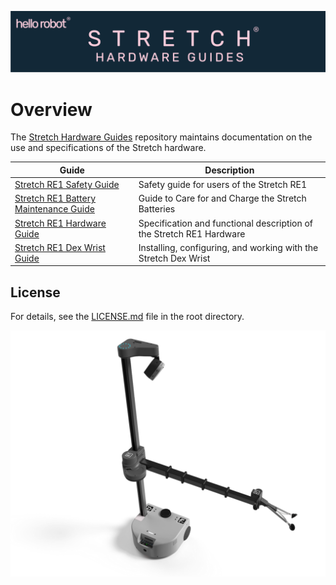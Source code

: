![](./images/banner.png)

# Overview
The [Stretch Hardware Guides](https://github.com/hello-robot/stretch_hardware_guides) repository maintains documentation on the use and specifications of the Stretch hardware.


| Guide                                                        | Description                                                  |
| ------------------------------------------------------------ | ------------------------------------------------------------ |
| [Stretch RE1 Safety Guide](stretch_re1_safety_guide.md)      | Safety guide for users of the Stretch RE1                    |
| [Stretch RE1 Battery Maintenance Guide](stretch_re1_battery_maintenance_guide.md) | Guide to Care for and Charge the Stretch Batteries           |
| [Stretch RE1 Hardware Guide](stretch_re1_hardware_guide.md)  | Specification and functional description of the Stretch RE1 Hardware |
| [Stretch RE1 Dex Wrist Guide](stretch_re1_dex_wrist_guide.md) | Installing, configuring, and working with the Stretch Dex Wrist |

## License

For details, see the [LICENSE.md](https://github.com/hello-robot/stretch_hardware_guides/blob/master/LICENSE.md) file in the root directory. 

![](./images/stretch_top_view.png)
